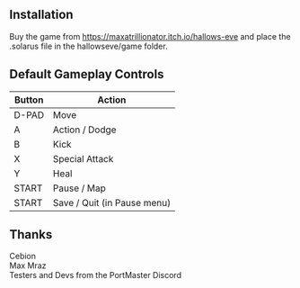 ## Installation
Buy the game from https://maxatrillionator.itch.io/hallows-eve and place the .solarus file in the hallowseve/game folder.

## Default Gameplay Controls
| Button | Action |
|--|--|
|D-PAD|Move|
|A|Action / Dodge|
|B|Kick|
|X|Special Attack|
|Y|Heal|
|START|Pause / Map|
|START|Save / Quit (in Pause menu)|

## Thanks
Cebion  
Max Mraz  
Testers and Devs from the PortMaster Discord  




